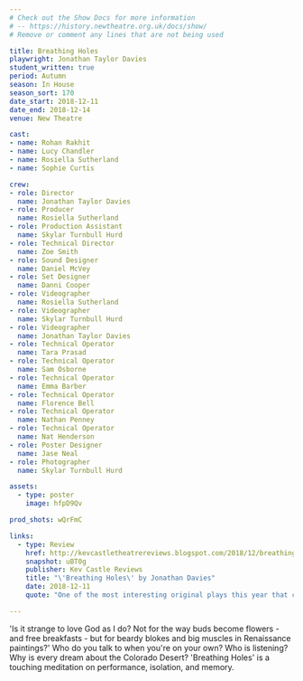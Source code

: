 ```yaml
---
# Check out the Show Docs for more information
# -- https://history.newtheatre.org.uk/docs/show/
# Remove or comment any lines that are not being used

title: Breathing Holes
playwright: Jonathan Taylor Davies
student_written: true
period: Autumn
season: In House
season_sort: 170
date_start: 2018-12-11
date_end: 2018-12-14
venue: New Theatre

cast:
- name: Rohan Rakhit
- name: Lucy Chandler
- name: Rosiella Sutherland
- name: Sophie Curtis

crew:
- role: Director
  name: Jonathan Taylor Davies
- role: Producer
  name: Rosiella Sutherland
- role: Production Assistant
  name: Skylar Turnbull Hurd
- role: Technical Director
  name: Zoe Smith
- role: Sound Designer
  name: Daniel McVey
- role: Set Designer
  name: Danni Cooper
- role: Videographer
  name: Rosiella Sutherland
- role: Videographer
  name: Skylar Turnbull Hurd
- role: Videographer
  name: Jonathan Taylor Davies
- role: Technical Operator
  name: Tara Prasad
- role: Technical Operator
  name: Sam Osborne
- role: Technical Operator
  name: Emma Barber
- role: Technical Operator
  name: Florence Bell
- role: Technical Operator
  name: Nathan Penney
- role: Technical Operator
  name: Nat Henderson
- role: Poster Designer
  name: Jase Neal
- role: Photographer
  name: Skylar Turnbull Hurd

assets:
  - type: poster
    image: hfpD9Qv

prod_shots: wQrFmC

links:
  - type: Review
    href: http://kevcastletheatrereviews.blogspot.com/2018/12/breathing-holes-by-jonathan-davies.html
    snapshot: uBT0g
    publisher: Kev Castle Reviews
    title: "\'Breathing Holes\' by Jonathan Davies"
    date: 2018-12-11
    quote: "One of the most interesting original plays this year that credits the audience with the intelligence to interpret the script with their own understanding."

---
```


'Is it strange to love God as I do? Not for the way buds become flowers - and free breakfasts - but for beardy blokes and big muscles in Renaissance paintings?' Who do you talk to when you're on your own? Who is listening? Why is every dream about the Colorado Desert? 'Breathing Holes' is a touching meditation on performance, isolation, and memory.
